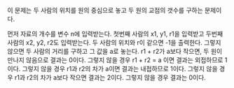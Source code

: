 이 문제는 두 사람의 위치를 원의 중심으로 놓고 두 원의 교점의 갯수를 구하는 문제이다.

먼저 자료의 개수를 변수 n에 입력받는다.
첫번째 사람의 x1, y1, r1을 입력받고 두번째 사람의 x2, y2, r2도 입력받는다.
두 사람의 위치와 r이 같으면 -1을 출력한다.
그렇지 않으면 두 사람의 거리를 구하고 그 값을 a로 놓는다.
r1 + r2가 a보다 작으면, 두 원이 만나지 않음으로 결과는 0이다.
그렇지 않을 경우 r1 + r2 = a 이면 결과는 외접하므로 1이다.
그렇지 않을 경우 r1과 r2의 차가 a이면 결과는 내접하므로 1이다.
그렇지 않을 경우 r1과 r2의 차가 a보다 작으면 결과는 2이다.
그렇지 않을 경우 결과는 0이다.

